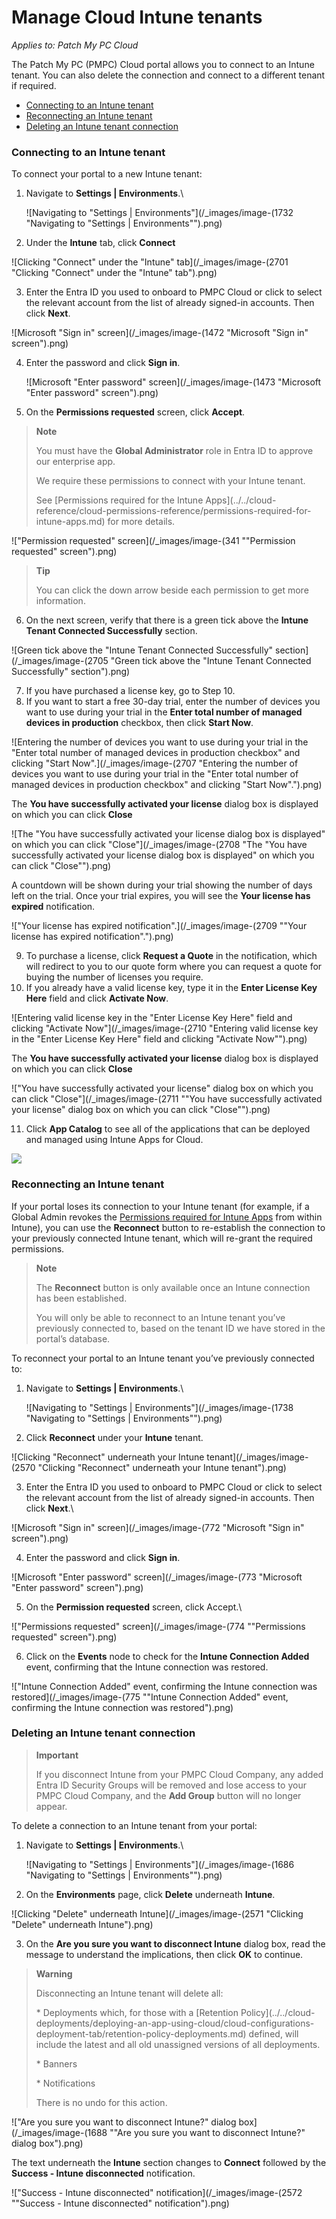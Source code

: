 # Manage Cloud Intune tenants

_Applies to: Patch My PC Cloud_

The Patch My PC (PMPC) Cloud portal allows you to connect to an Intune tenant. You can also delete the connection and connect to a different tenant if required.

* [Connecting to an Intune tenant](manage-cloud-intune-tenants.md#connecting-to-an-intune-tenant)
* [Reconnecting an Intune tenant](manage-cloud-intune-tenants.md#reconnecting-an-intune-tenant)
* [Deleting an Intune tenant connection](manage-cloud-intune-tenants.md#deleting-an-intune-tenant-connection)

### Connecting to an Intune tenant

To connect your portal to a new Intune tenant:

1.  Navigate to **Settings | Environments**.\\

    ![Navigating to "Settings | Environments"](/_images/image-(1732 "Navigating to \"Settings | Environments\"").png)
2. Under the **Intune** tab, click **Connect**

![Clicking "Connect" under the "Intune" tab](/_images/image-(2701 "Clicking \"Connect\" under the \"Intune\" tab").png)

3. Enter the Entra ID you used to onboard to PMPC Cloud or click to select the relevant account from the list of already signed-in accounts. Then click **Next**.

![Microsoft "Sign in" screen](/_images/image-(1472 "Microsoft \"Sign in\" screen").png)

4.  Enter the password and click **Sign in**.

    ![Microsoft "Enter password" screen](/_images/image-(1473 "Microsoft \"Enter password\" screen").png)
5. On the **Permissions requested** screen, click **Accept**.

> **Note**
>
> You must have the **Global Administrator** role in Entra ID to approve our enterprise app.
>
> We require these permissions to connect with your Intune tenant.
>
> See \[Permissions required for the Intune Apps]\(../../cloud-reference/cloud-permissions-reference/permissions-required-for-intune-apps.md) for more details.

!["Permission requested" screen](/_images/image-(341 "\"Permission requested\" screen").png)

> **Tip**
>
> You can click the down arrow beside each permission to get more information.

6. On the next screen, verify that there is a green tick above the **Intune Tenant Connected Successfully** section.

![Green tick above the "Intune Tenant Connected Successfully" section](/_images/image-(2705 "Green tick above the \"Intune Tenant Connected Successfully\" section").png)

7. If you have purchased a license key, go to Step 10.
8. If you want to start a free 30-day trial, enter the number of devices you want to use during your trial in the **Enter total number of managed devices in production** checkbox, then click **Start Now**.

![Entering the number of devices you want to use during your trial in the "Enter total number of managed devices in production checkbox" and clicking "Start Now".](/_images/image-(2707 "Entering the number of devices you want to use during your trial in the \"Enter total number of managed devices in production checkbox\" and clicking \"Start Now\".").png)

The **You have successfully activated your license** dialog box is displayed on which you can click **Close**

![The "You have successfully activated your license dialog box is displayed" on which you can click "Close"](/_images/image-(2708 "The \"You have successfully activated your license dialog box is displayed\" on which you can click \"Close\"").png)

A countdown will be shown during your trial showing the number of days left on the trial. Once your trial expires, you will see the **Your license has expired** notification.

!["Your license has expired notification".](/_images/image-(2709 "\"Your license has expired notification\".").png)

9. To purchase a license, click **Request a Quote** in the notification, which will redirect to you to our quote form where you can request a quote for buying the number of licenses you require.
10. If you already have a valid license key, type it in the **Enter License Key Here** field and click **Activate Now**.

![Entering valid license key in the "Enter License Key Here" field and clicking "Activate Now"](/_images/image-(2710 "Entering valid license key in the \"Enter License Key Here\" field and clicking \"Activate Now\"").png)

The **You have successfully activated your license** dialog box is displayed on which you can click **Close**

!["You have successfully activated your license" dialog box on which you can click "Close"](/_images/image-(2711 "\"You have successfully activated your license\" dialog box on which you can click \"Close\"").png)

11. Click **App Catalog** to see all of the applications that can be deployed and managed using Intune Apps for Cloud.

![](/_images/image-(1736).png)

### Reconnecting an Intune tenant

If your portal loses its connection to your Intune tenant (for example, if a Global Admin revokes the [Permissions required for Intune Apps](../../cloud-reference/cloud-permissions-reference/permissions-required-for-intune-apps.md) from within Intune), you can use the **Reconnect** button to re-establish the connection to your previously connected Intune tenant, which will re-grant the required permissions.

> **Note**
>
> The **Reconnect** button is only available once an Intune connection has been established.
>
> You will only be able to reconnect to an Intune tenant you’ve previously connected to, based on the tenant ID we have stored in the portal’s database.

To reconnect your portal to an Intune tenant you’ve previously connected to:

1.  Navigate to **Settings | Environments**.\\

    ![Navigating to "Settings | Environments"](/_images/image-(1738 "Navigating to \"Settings | Environments\"").png)
2. Click **Reconnect** under your **Intune** tenant.

![Clicking "Reconnect" underneath your Intune tenant](/_images/image-(2570 "Clicking \"Reconnect\" underneath your Intune tenant").png)

3. Enter the Entra ID you used to onboard to PMPC Cloud or click to select the relevant account from the list of already signed-in accounts. Then click **Next**.\\

![Microsoft "Sign in" screen](/_images/image-(772 "Microsoft \"Sign in\" screen").png)

4. Enter the password and click **Sign in**.

![Microsoft "Enter password" screen](/_images/image-(773 "Microsoft \"Enter password\" screen").png)

5. On the **Permission requested** screen, click Accept.\\

!["Permissions requested" screen](/_images/image-(774 "\"Permissions requested\" screen").png)

6. Click on the **Events** node to check for the **Intune Connection Added** event, confirming that the Intune connection was restored.

!["Intune Connection Added" event, confirming the Intune connection was restored](/_images/image-(775 "\"Intune Connection Added\" event, confirming the Intune connection was restored").png)

### Deleting an Intune tenant connection

> **Important**
>
> If you disconnect Intune from your PMPC Cloud Company, any added Entra ID Security Groups will be removed and lose access to your PMPC Cloud Company, and the **Add Group** button will no longer appear.

To delete a connection to an Intune tenant from your portal:

1.  Navigate to **Settings | Environments**.\\

    ![Navigating to "Settings | Environments"](/_images/image-(1686 "Navigating to \"Settings | Environments\"").png)
2. On the **Environments** page, click **Delete** underneath **Intune**.

![Clicking "Delete" underneath Intune](/_images/image-(2571 "Clicking \"Delete\" underneath Intune").png)

3. On the **Are you sure you want to disconnect Intune** dialog box, read the message to understand the implications, then click **OK** to continue.

> **Warning**
>
> Disconnecting an Intune tenant will delete all:
>
> \* Deployments which, for those with a \[Retention Policy]\(../../cloud-deployments/deploying-an-app-using-cloud/cloud-configurations-deployment-tab/retention-policy-deployments.md) defined, will include the latest and all old unassigned versions of all deployments.
>
> \* Banners
>
> \* Notifications
>
> There is no undo for this action.

!["Are you sure you want to disconnect Intune?" dialog box](/_images/image-(1688 "\"Are you sure you want to disconnect Intune?\" dialog box").png)

The text underneath the **Intune** section changes to **Connect** followed by the **Success - Intune disconnected** notification.

!["Success - Intune disconnected" notification](/_images/image-(2572 "\"Success - Intune disconnected\" notification").png)